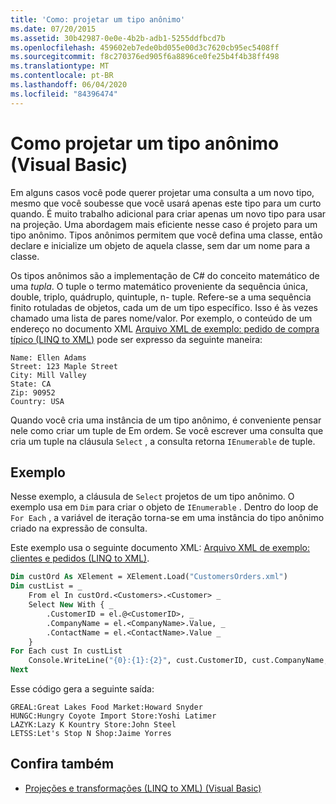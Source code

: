 ```yaml
---
title: 'Como: projetar um tipo anônimo'
ms.date: 07/20/2015
ms.assetid: 30b42987-0e0e-4b2b-adb1-5255ddfbcd7b
ms.openlocfilehash: 459602eb7ede0bd055e00d3c7620cb95ec5408ff
ms.sourcegitcommit: f8c270376ed905f6a8896ce0fe25b4f4b38ff498
ms.translationtype: MT
ms.contentlocale: pt-BR
ms.lasthandoff: 06/04/2020
ms.locfileid: "84396474"
---
```

# <a name="how-to-project-an-anonymous-type-visual-basic"></a>Como projetar um tipo anônimo (Visual Basic)
Em alguns casos você pode querer projetar uma consulta a um novo tipo, mesmo que você soubesse que você usará apenas este tipo para um curto quando. É muito trabalho adicional para criar apenas um novo tipo para usar na projeção. Uma abordagem mais eficiente nesse caso é projeto para um tipo anônimo. Tipos anônimos permitem que você defina uma classe, então declare e inicialize um objeto de aquela classe, sem dar um nome para a classe.  
  
 Os tipos anônimos são a implementação de C# do conceito matemático de uma *tupla*. O tuple o termo matemático proveniente da sequência única, double, triplo, quádruplo, quintuple, n- tuple. Refere-se a uma sequência finito rotuladas de objetos, cada um de um tipo específico. Isso é às vezes chamado uma lista de pares nome/valor. Por exemplo, o conteúdo de um endereço no documento XML [Arquivo XML de exemplo: pedido de compra típico (LINQ to XML)](sample-xml-file-typical-purchase-order-linq-to-xml.md) pode ser expresso da seguinte maneira:  
  
```  
Name: Ellen Adams  
Street: 123 Maple Street  
City: Mill Valley  
State: CA  
Zip: 90952  
Country: USA  
```  
  
 Quando você cria uma instância de um tipo anônimo, é conveniente pensar nele como criar um tuple de Em ordem. Se você escrever uma consulta que cria um tuple na cláusula `Select` , a consulta retorna `IEnumerable` de tuple.  
  
## <a name="example"></a>Exemplo  
 Nesse exemplo, a cláusula de `Select` projetos de um tipo anônimo. O exemplo usa em `Dim` para criar o objeto de `IEnumerable` . Dentro do loop de `For Each` , a variável de iteração torna-se em uma instância do tipo anônimo criado na expressão de consulta.  
  
 Este exemplo usa o seguinte documento XML: [Arquivo XML de exemplo: clientes e pedidos (LINQ to XML)](sample-xml-file-customers-and-orders-linq-to-xml.md).  
  
```vb  
Dim custOrd As XElement = XElement.Load("CustomersOrders.xml")  
Dim custList = _  
    From el In custOrd.<Customers>.<Customer> _  
    Select New With { _  
        .CustomerID = el.@<CustomerID>, _  
        .CompanyName = el.<CompanyName>.Value, _  
        .ContactName = el.<ContactName>.Value _  
    }  
For Each cust In custList  
    Console.WriteLine("{0}:{1}:{2}", cust.CustomerID, cust.CompanyName, cust.ContactName)  
Next  
```  
  
 Esse código gera a seguinte saída:  
  
```console  
GREAL:Great Lakes Food Market:Howard Snyder  
HUNGC:Hungry Coyote Import Store:Yoshi Latimer  
LAZYK:Lazy K Kountry Store:John Steel  
LETSS:Let's Stop N Shop:Jaime Yorres  
```  
  
## <a name="see-also"></a>Confira também

- [Projeções e transformações (LINQ to XML) (Visual Basic)](projections-and-transformations-linq-to-xml.md)
